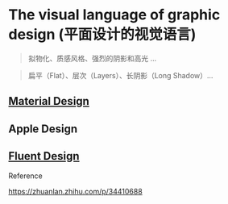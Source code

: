 # The visual language of graphic design (平面设计的视觉语言)

> 拟物化、质感风格、强烈的阴影和高光 ...

> 扁平（Flat）、层次（Layers）、长阴影（Long Shadow）...

## [Material Design](https://material.io/design/)

## Apple Design

## [Fluent Design](https://www.microsoft.com/design/fluent/)






Reference

https://zhuanlan.zhihu.com/p/34410688